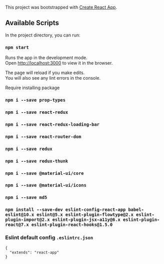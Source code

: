 This project was bootstrapped with [Create React App](https://github.com/facebook/create-react-app).

## Available Scripts

In the project directory, you can run:

### `npm start`

Runs the app in the development mode.<br>
Open [http://localhost:3000](http://localhost:3000) to view it in the browser.

The page will reload if you make edits.<br>
You will also see any lint errors in the console.


Require installing package
### `npm i --save prop-types`
### `npm i --save react-redux`
### `npm i --save react-redux-loading-bar`
### `npm i --save react-router-dom`
### `npm i --save redux`
### `npm i --save redux-thunk`
### `npm i --save @material-ui/core`
### `npm i --save @material-ui/icons`
### `npm i --save md5`

### `npm install --save-dev eslint-config-react-app babel-eslint@10.x eslint@5.x eslint-plugin-flowtype@2.x eslint-plugin-import@2.x eslint-plugin-jsx-a11y@6.x eslint-plugin-react@7.x eslint-plugin-react-hooks@1.5.0`

### Eslint default config `.eslintrc.json`
```
{
  "extends": "react-app"
}
```